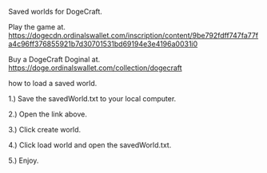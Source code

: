 Saved worlds for DogeCraft.

Play the game at.
https://dogecdn.ordinalswallet.com/inscription/content/9be792fdff747fa77fa4c96ff376855921b7d30701531bd69194e3e4196a0031i0

Buy a DogeCraft Doginal at.
https://doge.ordinalswallet.com/collection/dogecraft

how to load a saved world.

1.) Save the savedWorld.txt to your local computer.

2.) Open the link above.

3.) Click create world.

4.) Click load world and open the savedWorld.txt.

5.) Enjoy.
